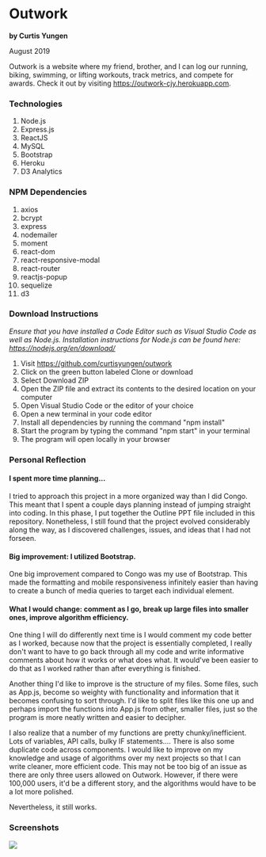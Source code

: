 # Outwork
**by Curtis Yungen**

August 2019

Outwork is a website where my friend, brother, and I can log our running, biking, swimming, or lifting workouts, track metrics, and compete for awards. Check it out by visiting https://outwork-cjy.herokuapp.com.

### Technologies
1) Node.js
2) Express.js
3) ReactJS
4) MySQL
5) Bootstrap
6) Heroku
7) D3 Analytics

### NPM Dependencies
1) axios
2) bcrypt
3) express
4) nodemailer 
5) moment
6) react-dom
7) react-responsive-modal
8) react-router
9) reactjs-popup
10) sequelize
11) d3

### Download Instructions

*Ensure that you have installed a Code Editor such as Visual Studio Code as well as Node.js.
Installation instructions for Node.js can be found here: https://nodejs.org/en/download/*

1) Visit https://github.com/curtisyungen/outwork
2) Click on the green button labeled Clone or download
3) Select Download ZIP
4) Open the ZIP file and extract its contents to the desired location on your computer
5) Open Visual Studio Code or the editor of your choice
6) Open a new terminal in your code editor
7) Install all dependencies by running the command "npm install"
8) Start the program by typing the command "npm start" in your terminal
9) The program will open locally in your browser

### Personal Reflection

#### I spent more time planning...
I tried to approach this project in a more organized way than I did Congo. This meant that I spent a couple days planning instead of jumping straight into coding. In this phase, I put together the Outline PPT file included in this repository. Nonetheless, I still found that the project evolved considerably along the way, as I discovered challenges, issues, and ideas that I had not forseen. 

#### Big improvement: I utilized Bootstrap.
One big improvement compared to Congo was my use of Bootstrap. This made the formatting and mobile responsiveness infinitely easier than having to create a bunch of media queries to target each individual element.

#### What I would change: comment as I go, break up large files into smaller ones, improve algorithm efficiency.
One thing I will do differently next time is I would comment my code better as I worked, because now that the project is essentially completed, I really don't want to have to go back through all my code and write informative comments about how it works or what does what. It would've been easier to do that as I worked rather than after everything is finished.

Another thing I'd like to improve is the structure of my files. Some files, such as App.js, become so weighty with functionality and information that it becomes confusing to sort through. I'd like to split files like this one up and perhaps import the functions into App.js from other, smaller files, just so the program is more neatly written and easier to decipher. 

I also realize that a number of my functions are pretty chunky/inefficient. Lots of variables, API calls, bulky IF statements.... There is also some duplicate code across components. I would like to improve on my knowledge and usage of algorithms over my next projects so that I can write cleaner, more efficient code. This may not be too big of an issue as there are only three users allowed on Outwork. However, if there were 100,000 users, it'd be a different story, and the algorithms would have to be a lot more polished. 

Nevertheless, it still works. 

### Screenshots

![](client/src/images/screenshots/home.png)

<br/><br/> 
